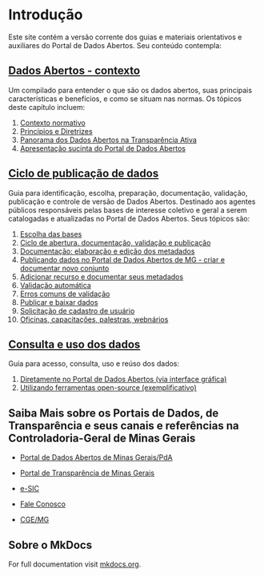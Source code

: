 # Introdução

Este site contém a versão corrente dos guias e materiais orientativos e auxiliares do Portal de Dados Abertos. Seu conteúdo contempla:

## [Dados Abertos - contexto](https://transparencia-mg.github.io/manual-dados-mg/0.1/1.%20Dados%20Abertos%20-%20contexto/000_dados_abertos/)

Um compilado para entender o que são os dados abertos, suas principais características e benefícios, e como se situam nas normas. Os tópicos deste capítulo incluem: 

1. [Contexto normativo](https://transparencia-mg.github.io/manual-dados-mg/0.1/1.%20Dados%20Abertos%20-%20contexto/001_normas_legais/)
1. [Princípios e Diretrizes](https://transparencia-mg.github.io/manual-dados-mg/0.1/1.%20Dados%20Abertos%20-%20contexto/002_principios_diretrizes/)
1. [Panorama dos Dados Abertos na Transparência Ativa](https://transparencia-mg.github.io/manual-dados-mg/0.1/1.%20Dados%20Abertos%20-%20contexto/003_panorama_transparencia_ativa/)
1. [Apresentação sucinta do Portal de Dados Abertos](https://transparencia-mg.github.io/manual-dados-mg/0.1/1.%20Dados%20Abertos%20-%20contexto/004_portal_de_dados_abertos/)

## [Ciclo de publicação de dados](https://transparencia-mg.github.io/manual-dados-mg/0.1/2.%20Ciclo%20de%20publica%C3%A7%C3%A3o%20de%20dados/005_escolha_das_bases/)

Guia para identificação, escolha, preparação, documentação, validação, publicação e controle de versão de Dados Abertos. Destinado aos agentes públicos responsáveis pelas bases de interesse coletivo e geral a serem catalogadas e atualizadas no Portal de Dados Abertos. Seus tópicos são:

1. [Escolha das bases](https://transparencia-mg.github.io/manual-dados-mg/0.1/2.%20Ciclo%20de%20publica%C3%A7%C3%A3o%20de%20dados/005_escolha_das_bases/)
1. [Ciclo de abertura. documentação, validação e publicação](https://transparencia-mg.github.io/manual-dados-mg/0.1/2.%20Ciclo%20de%20publica%C3%A7%C3%A3o%20de%20dados/006_etapas_abertura/)
1. [Documentação: elaboração e edição dos metadados](https://transparencia-mg.github.io/manual-dados-mg/0.1/2.%20Ciclo%20de%20publica%C3%A7%C3%A3o%20de%20dados/007_documentacao/)
1. [Publicando dados no Portal de Dados Abertos de MG - criar e documentar novo conjunto](https://transparencia-mg.github.io/manual-dados-mg/0.1/2.%20Ciclo%20de%20publica%C3%A7%C3%A3o%20de%20dados/008_conjunto/)
1. [Adicionar recurso e documentar seus metadados](https://transparencia-mg.github.io/manual-dados-mg/0.1/2.%20Ciclo%20de%20publica%C3%A7%C3%A3o%20de%20dados/009_recurso/)
1. [Validação automática](https://transparencia-mg.github.io/manual-dados-mg/0.1/2.%20Ciclo%20de%20publica%C3%A7%C3%A3o%20de%20dados/010_validacao/)
1. [Erros comuns de validação](https://transparencia-mg.github.io/manual-dados-mg/0.1/2.%20Ciclo%20de%20publica%C3%A7%C3%A3o%20de%20dados/011_erros_comuns_validacao/)
1. [Publicar e baixar dados](https://transparencia-mg.github.io/manual-dados-mg/0.1/2.%20Ciclo%20de%20publica%C3%A7%C3%A3o%20de%20dados/012_publicar_baixar/)
1. [Solicitação de cadastro de usuário](https://transparencia-mg.github.io/manual-dados-mg/0.1/2.%20Ciclo%20de%20publica%C3%A7%C3%A3o%20de%20dados/015_solicitacao_cadastro/) 
1. [Oficinas, capacitações, palestras, webnários](https://transparencia-mg.github.io/manual-dados-mg/0.1/2.%20Ciclo%20de%20publica%C3%A7%C3%A3o%20de%20dados/016_semana_controle/)

## [Consulta e uso dos dados](https://transparencia-mg.github.io/manual-dados-mg/0.1/3.%20Consulta%20e%20uso%20dos%20dados/017_acesso_consulta_portal-CLI_API/) 

Guia para acesso, consulta, uso e reúso dos dados:

1. [Diretamente no Portal de Dados Abertos (via interface gráfica)](https://transparencia-mg.github.io/manual-dados-mg/0.1/3.%20Consulta%20e%20uso%20dos%20dados/018_acesso_consulta_portal_GUI/)
1. [Utilizando ferramentas open-source (exemplificativo)](https://transparencia-mg.github.io/manual-dados-mg/0.1/3.%20Consulta%20e%20uso%20dos%20dados/017_acesso_consulta_portal-CLI_API/)

## Saiba Mais sobre os Portais de Dados, de Transparência e seus canais e referências na Controladoria-Geral de Minas Gerais

- [Portal de Dados Abertos de Minas Gerais/PdA](https://dados.mg.gov.br/about)

- [Portal de Transparência de Minas Gerais](https://www.transparencia.mg.gov.br/)

- [e-SIC](https://acessoainformacao.mg.gov.br/sistema/site/index.aspx) 

- [Fale Conosco](https://www.transparencia.mg.gov.br/faleconosco) 

- [CGE/MG](https://www.cge.mg.gov.br/)

## Sobre o MkDocs

For full documentation visit [mkdocs.org](https://www.mkdocs.org).
